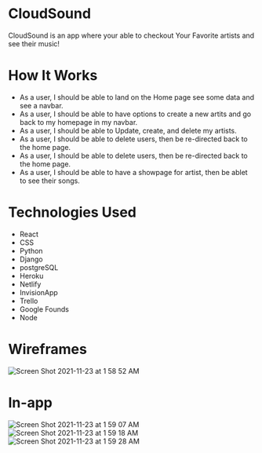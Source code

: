 # CloudSound

CloudSound is an app where your able to checkout Your Favorite artists and see their music!

# How It Works

- As a user, I should be able to land on the Home page see some data and see a navbar. 
- As a user, I should be able to have options to create a new artits and go back to my homepage in my navbar. 
- As a user, I should be able to Update, create, and delete my artists.
- As a user, I should be able to delete users, then be re-directed back to the home page.
- As a user, I should be able to delete users, then be re-directed back to the home page.
- As a user, I should be able to have a showpage for artist, then be ablet to see their songs.


# Technologies Used

- React
- CSS
- Python
- Django
- postgreSQL
- Heroku
- Netlify
- InvisionApp
- Trello
- Google Founds
- Node

# Wireframes
![Screen Shot 2021-11-23 at 1 58 52 AM](https://user-images.githubusercontent.com/82793235/142982399-26b4ef84-13af-4e6b-86f8-4870be1e9a61.png)

# In-app
![Screen Shot 2021-11-23 at 1 59 07 AM](https://user-images.githubusercontent.com/82793235/142982456-c68ad38a-8862-484d-9205-7443a09059ec.png)
![Screen Shot 2021-11-23 at 1 59 18 AM](https://user-images.githubusercontent.com/82793235/142982457-a7cfe89a-e3a3-4970-9ded-30b4c50f2810.png)
![Screen Shot 2021-11-23 at 1 59 28 AM](https://user-images.githubusercontent.com/82793235/142982460-33e3f646-eb8a-41ee-9312-76d5c9683a11.png)


